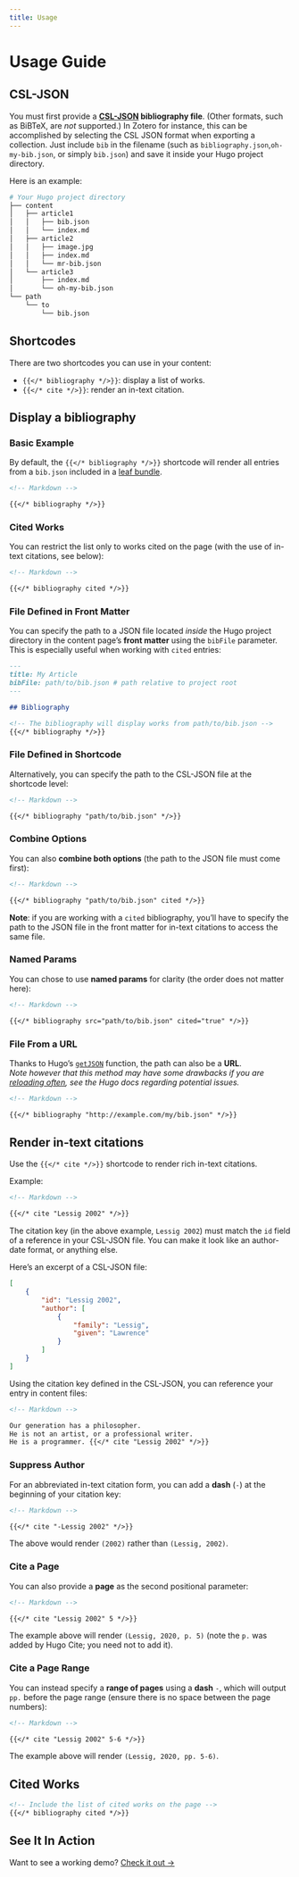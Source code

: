 ```yaml
---
title: Usage
---
```


# Usage Guide

## CSL-JSON

You must first provide a **[CSL-JSON](https://citeproc-js.readthedocs.io/en/latest/csl-json/markup.html) bibliography file**.
(Other formats, such as BiBTeX, are _not_ supported.)
In Zotero for instance, this can be accomplished by selecting the CSL JSON format when exporting a collection.
Just include `bib` in the filename (such as `bibliography.json`,`oh-my-bib.json`, or simply `bib.json`) and save it inside your Hugo project directory.

Here is an example:

```bash
# Your Hugo project directory
├── content
│   ├── article1
│   │   ├── bib.json
│   │   └── index.md
│   ├── article2
│   │   ├── image.jpg
│   │   ├── index.md
│   │   └── mr-bib.json
│   └── article3
│       ├── index.md
│       └── oh-my-bib.json
└── path
    └── to
        └── bib.json
```

## Shortcodes

There are two shortcodes you can use in your content:

- `{{</* bibliography */>}}`: display a list of works.
- `{{</* cite */>}}`: render an in-text citation.

## Display a bibliography

### Basic Example

By default, the `{{</* bibliography */>}}` shortcode will render all entries from a `bib.json` included in a [leaf bundle](https://gohugo.io/content-management/page-bundles/#leaf-bundles). 

```markdown
<!-- Markdown -->

{{</* bibliography */>}}
```

### Cited Works

You can restrict the list only to works cited on the page (with the use of in-text citations, see below):

```markdown
<!-- Markdown -->

{{</* bibliography cited */>}}
```

### File Defined in Front Matter

You can specify the path to a JSON file located *inside* the Hugo project directory in the content page’s **front matter** using the `bibFile` parameter.
This is especially useful when working with `cited` entries:

```markdown
---
title: My Article
bibFile: path/to/bib.json # path relative to project root
---

## Bibliography

<!-- The bibliography will display works from path/to/bib.json -->
{{</* bibliography */>}}
```

### File Defined in Shortcode

Alternatively, you can specify the path to the CSL-JSON file at the shortcode level:

```markdown
<!-- Markdown -->

{{</* bibliography "path/to/bib.json" */>}}
```

### Combine Options

You can also **combine both options** (the path to the JSON file must come first):

```markdown
<!-- Markdown -->

{{</* bibliography "path/to/bib.json" cited */>}}
```

**Note**: if you are working with a `cited` bibliography, you’ll have to specify the path to the JSON file in the front matter for in-text citations to access the same file.

### Named Params

You can chose to use **named params** for clarity (the order does not matter here):

```markdown
<!-- Markdown -->

{{</* bibliography src="path/to/bib.json" cited="true" */>}}
```

### File From a URL

Thanks to Hugo’s [`getJSON`](https://gohugo.io/templates/data-templates/#data-driven-content) function, the path can also be a **URL**.  
*Note however that this method may have some drawbacks if you are [reloading often](https://gohugo.io/templates/data-templates/#livereload-with-data-files), see the Hugo docs regarding potential issues.*

```markdown
<!-- Markdown -->

{{</* bibliography "http://example.com/my/bib.json" */>}}
```

## Render in-text citations

Use the `{{</* cite */>}}` shortcode to render rich in-text citations.

Example:

```markdown
<!-- Markdown -->

{{</* cite "Lessig 2002" */>}}
```

The citation key (in the above example, `Lessig 2002`) must match the `id` field of a reference in your CSL-JSON file.
You can make it look like an author-date format, or anything else.

Here’s an excerpt of a CSL-JSON file:

```json
[
    {
        "id": "Lessig 2002",
        "author": [
            {
                "family": "Lessig",
                "given": "Lawrence"
            }
        ]
    }
]
```

Using the citation key defined in the CSL-JSON, you can reference your entry in content files:

```markdown
<!-- Markdown -->

Our generation has a philosopher.
He is not an artist, or a professional writer.
He is a programmer. {{</* cite "Lessig 2002" */>}}
```

### Suppress Author

For an abbreviated in-text citation form, you can add a **dash** (`-`) at the beginning of your citation key:

```markdown
<!-- Markdown -->

{{</* cite "-Lessig 2002" */>}}
```

The above would render `(2002)` rather than `(Lessig, 2002)`.

### Cite a Page

You can also provide a **page** as the second positional parameter:

```markdown
<!-- Markdown -->

{{</* cite "Lessig 2002" 5 */>}}
```

The example above will render `(Lessig, 2020, p. 5)` (note the `p.` was added by Hugo Cite; you need not to add it).

### Cite a Page Range

You can instead specify a **range of pages** using a **dash** `-`, which will output `pp.` before the page range (ensure there is no space between the page numbers):

```markdown
<!-- Markdown -->

{{</* cite "Lessig 2002" 5-6 */>}}
```

The example above will render `(Lessig, 2020, pp. 5-6)`.

## Cited Works

```markdown
<!-- Include the list of cited works on the page -->
{{</* bibliography cited */>}}
```

## See It In Action

Want to see a working demo?
[Check it out &rarr;](/demo)
